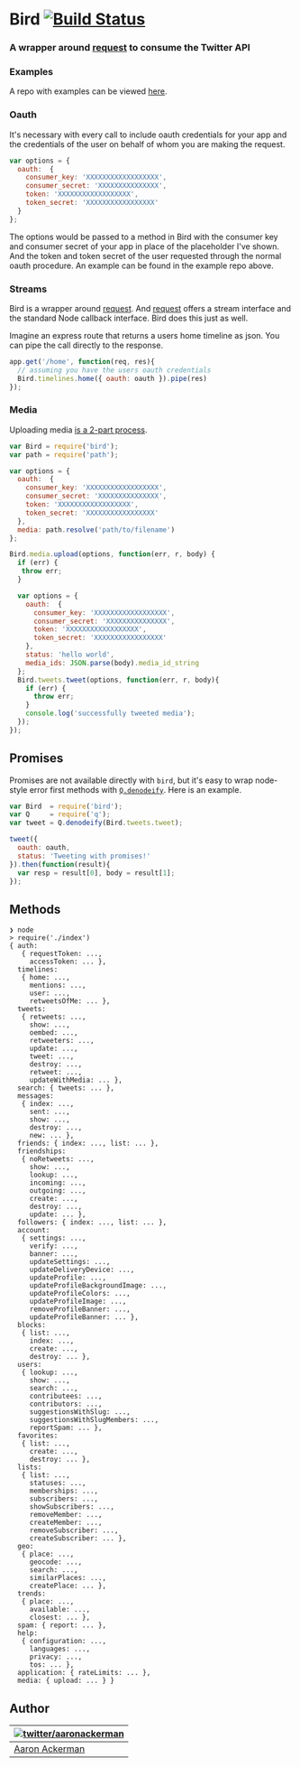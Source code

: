 # Bird [![Build Status](https://travis-ci.org/aackerman/bird.png?branch=master)](https://travis-ci.org/aackerman/bird)

### A wrapper around [request](https://github.com/mikeal/request) to consume the Twitter API

### Examples

A repo with examples can be viewed [here](https://github.com/aackerman/bird-example-app).

### Oauth

It's necessary with every call to include oauth credentials for your app and the credentials of the user on behalf of whom you are making the request.

```js
var options = {
  oauth:  {
    consumer_key: 'XXXXXXXXXXXXXXXXXX',
    consumer_secret: 'XXXXXXXXXXXXXXX',
    token: 'XXXXXXXXXXXXXXXXXX',
    token_secret: 'XXXXXXXXXXXXXXXXX'
  }
};
```

The options would be passed to a method in Bird with the consumer key and consumer secret of your app in place of the placeholder I've shown. And the token and token secret of the user requested through the normal oauth procedure. An example can be found in the example repo above.

### Streams

Bird is a wrapper around [request](https://github.com/mikeal/request). And [request](https://github.com/mikeal/request) offers a stream interface and the standard Node callback interface. Bird does this just as well.

Imagine an express route that returns a users home timeline as json. You can pipe the call directly to the response.

```js
app.get('/home', function(req, res){
  // assuming you have the users oauth credentials
  Bird.timelines.home({ oauth: oauth }).pipe(res)
});
```

### Media

Uploading media [is a 2-part process](https://dev.twitter.com/rest/public/uploading-media-multiple-photos).

```js
var Bird = require('bird');
var path = require('path');

var options = {
  oauth:  {
    consumer_key: 'XXXXXXXXXXXXXXXXXX',
    consumer_secret: 'XXXXXXXXXXXXXXX',
    token: 'XXXXXXXXXXXXXXXXXX',
    token_secret: 'XXXXXXXXXXXXXXXXX'
  },
  media: path.resolve('path/to/filename')
};

Bird.media.upload(options, function(err, r, body) {
  if (err) {
   throw err;
  }

  var options = {
    oauth:  {
      consumer_key: 'XXXXXXXXXXXXXXXXXX',
      consumer_secret: 'XXXXXXXXXXXXXXX',
      token: 'XXXXXXXXXXXXXXXXXX',
      token_secret: 'XXXXXXXXXXXXXXXXX'
    },
    status: 'hello world',
    media_ids: JSON.parse(body).media_id_string
  };
  Bird.tweets.tweet(options, function(err, r, body){
    if (err) {
      throw err;
    }
    console.log('successfully tweeted media');
  });
});
```

## Promises

Promises are not available directly with `bird`, but it's easy to wrap node-style error first methods with [`Q.denodeify`](https://www.npmjs.com/package/q). Here is an example.

```js
var Bird  = require('bird');
var Q     = require('q');
var tweet = Q.denodeify(Bird.tweets.tweet);

tweet({
  oauth: oauth,
  status: 'Tweeting with promises!'
}).then(function(result){
  var resp = result[0], body = result[1];
});
```

## Methods

```
❯ node
> require('./index')
{ auth:
   { requestToken: ...,
     accessToken: ... },
  timelines:
   { home: ...,
     mentions: ...,
     user: ...,
     retweetsOfMe: ... },
  tweets:
   { retweets: ...,
     show: ...,
     oembed: ...,
     retweeters: ...,
     update: ...,
     tweet: ...,
     destroy: ...,
     retweet: ...,
     updateWithMedia: ... },
  search: { tweets: ... },
  messages:
   { index: ...,
     sent: ...,
     show: ...,
     destroy: ...,
     new: ... },
  friends: { index: ..., list: ... },
  friendships:
   { noRetweets: ...,
     show: ...,
     lookup: ...,
     incoming: ...,
     outgoing: ...,
     create: ...,
     destroy: ...,
     update: ... },
  followers: { index: ..., list: ... },
  account:
   { settings: ...,
     verify: ...,
     banner: ...,
     updateSettings: ...,
     updateDeliveryDevice: ...,
     updateProfile: ...,
     updateProfileBackgroundImage: ...,
     updateProfileColors: ...,
     updateProfileImage: ...,
     removeProfileBanner: ...,
     updateProfileBanner: ... },
  blocks:
   { list: ...,
     index: ...,
     create: ...,
     destroy: ... },
  users:
   { lookup: ...,
     show: ...,
     search: ...,
     contributees: ...,
     contributors: ...,
     suggestionsWithSlug: ...,
     suggestionsWithSlugMembers: ...,
     reportSpam: ... },
  favorites:
   { list: ...,
     create: ...,
     destroy: ... },
  lists:
   { list: ...,
     statuses: ...,
     memberships: ...,
     subscribers: ...,
     showSubscribers: ...,
     removeMember: ...,
     createMember: ...,
     removeSubscriber: ...,
     createSubscriber: ... },
  geo:
   { place: ...,
     geocode: ...,
     search: ...,
     similarPlaces: ...,
     createPlace: ... },
  trends:
   { place: ...,
     available: ...,
     closest: ... },
  spam: { report: ... },
  help:
   { configuration: ...,
     languages: ...,
     privacy: ...,
     tos: ... },
  application: { rateLimits: ... },
  media: { upload: ... } }
```

## Author

| [![twitter/_aaronackerman_](http://gravatar.com/avatar/c73ff9c7e654647b2b339d9e08b52143?s=70)](http://twitter.com/_aaronackerman_ "Follow @_aaronackerman_ on Twitter") |
|---|
| [Aaron Ackerman](https://twitter.com/_aaronackerman_) |
